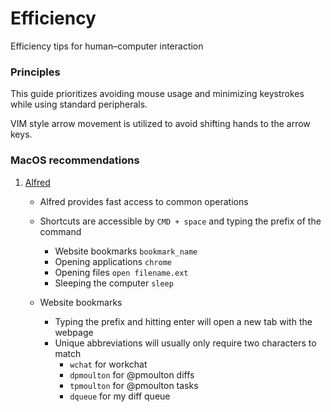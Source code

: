 
# Efficiency
Efficiency tips for human–computer interaction

### Principles
This guide prioritizes avoiding mouse usage and minimizing keystrokes while using standard peripherals.

VIM style arrow movement is utilized to avoid shifting hands to the arrow keys.

### MacOS recommendations

1. [Alfred](https://www.alfredapp.com/)
    * Alfred provides fast access to common operations
    * Shortcuts are accessible by `CMD + space` and typing the prefix of the command
      * Website bookmarks `bookmark_name`
      * Opening applications `chrome`
      * Opening files `open filename.ext`
      * Sleeping the computer `sleep`
    
    * Website bookmarks
      * Typing the prefix and hitting enter will open a new tab with the webpage
      * Unique abbreviations will usually only require two characters to match
        * `wchat` for workchat
        * `dpmoulton` for @pmoulton diffs
        * `tpmoulton` for @pmoulton tasks     
        * `dqueue` for my diff queue
